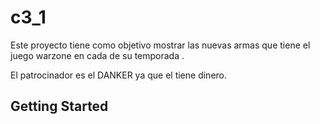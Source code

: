 # c3_1

Este proyecto tiene como objetivo mostrar las nuevas armas que tiene el juego warzone en cada de su temporada .

El patrocinador es el DANKER  ya que el tiene dinero.



## Getting Started

